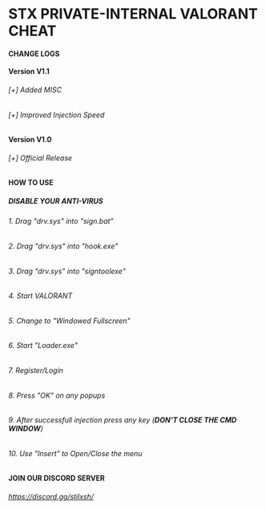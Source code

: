 # STX PRIVATE-INTERNAL VALORANT CHEAT
#### **CHANGE LOGS**
**Version V1.1**
###### [+] Added MISC
###### [+] Improved Injection Speed
**Version V1.0**
###### [+] Official Release

#### **HOW TO USE**
##### DISABLE YOUR ANTI-VIRUS
###### 1. Drag "drv.sys" into "sign.bat"
###### 2. Drag "drv.sys" into "hook.exe"
###### 3. Drag "drv.sys" into "signtoolexe"
###### 4. Start VALORANT
###### 5. Change to  "Windowed Fullscreen"
###### 6. Start "Loader.exe"
###### 7. Register/Login
###### 8. Press "OK" on any popups
###### 9. After successfull injection press any key (**DON'T CLOSE THE CMD WINDOW**)
###### 10. Use "Insert" to Open/Close the menu

#### **JOIN OUR DISCORD SERVER**
###### https://discord.gg/stilxsh/
